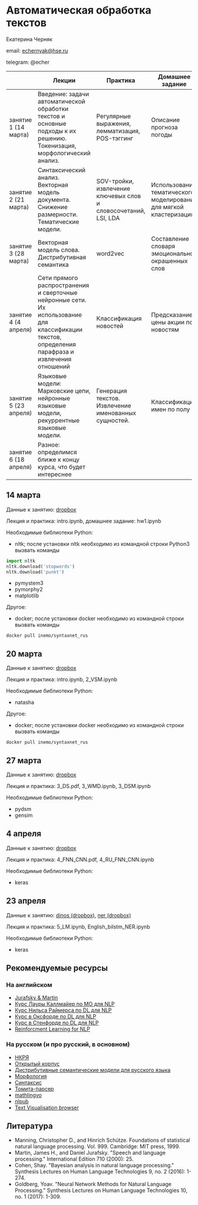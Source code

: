 # Автоматическая обработка текстов 

Екатерина Черняк 

email: echernyak@hse.ru

telegram: @echer


|                       | Лекции                                                                                                                                           | Практика                                                    | Домашнее  задание                                                   |
|-----------------------|--------------------------------------------------------------------------------------------------------------------------------------------------|-------------------------------------------------------------|---------------------------------------------------------------------|
| занятие 1 (14 марта)  | Введение: задачи автоматической обработки текстов и основные подходы к их решению. Токенизация, морфологический анализ.  | Регулярные выражения, лемматизация, POS-тэггинг | Описание прогноза погоды                                            |
| занятие 2 (21 марта)  | Синтаксический анализ. Векторная модель документа. Снижение размерности. Тематические модели.                                                                           | SOV-тройки, извлечение ключевых слов и словосочетаний, LSI, LDA                                               | Использование тематического моделирования для мягкой кластеризации  |
| занятие 3 (28 марта)  | Векторная модель слова. Дистрибутивная семантика                                                                                                 |  word2vec                                                   | Составление словаря эмоционально окрашенных слов                    |
| занятие 4 (4 апреля)  | Сети прямого распространения и сверточные нейронные сети. Их использование для классификации текстов, определения парафраза и извлечения отношений                                                        | Классификация новостей                                      | Предсказание цены акции по новостям                                 |
| занятие 5 (23 апреля) | Языковые модели: Марковские цепи, нейронные языковые модели, рекуррентные языковые модели.                                                       | Генерация текстов. Извлечение именованных сущностей.        | Классификация имен по полу                                          |
| занятие 6 (18 апреля) | Разное: определимся ближе к концу курса, что будет интереснее                                                                                    |                                                             |                                                                     |


## 14 марта

Данные к занятию: [dropbox](https://www.dropbox.com/sh/513tgmhz2ollna5/AAB6W-J3zwKDxKHSUnhjaYINa?dl=0)

Лекция и практика: intro.ipynb,  домашнее задание: hw1.ipynb

Необходимые библиотеки Python:
* nltk; после установки nltk необходимо из командной строки Python3 вызвать команды
```python
import nltk
nltk.download('stopwords')
nltk.download('punkt')
```
* pymystem3
* pymorphy2
* matplotlib

Другое: 
* docker; после установки docker необходимо из командной строки вызвать команды
```
docker pull inemo/syntaxnet_rus
```


## 20 марта

Данные к занятию: [dropbox](https://www.dropbox.com/sh/513tgmhz2ollna5/AAB6W-J3zwKDxKHSUnhjaYINa?dl=0)

Лекция и практика: intro.ipynb, 2_VSM.ipynb

Необходимые библиотеки Python:
* natasha

Другое: 
* docker; после установки docker необходимо из командной строки вызвать команды
```
docker pull inemo/syntaxnet_rus
```


## 27 марта



Данные к занятию: [dropbox](https://www.dropbox.com/s/ksm21a8y6lgl511/all.txt.zip?dl=0)

Лекция и практика: 3_DS.pdf, 3_WMD.ipynb, 3_DSM.ipynb

Необходимые библиотеки Python:
* pydsm
* gensim

## 4 апреля

Данные к занятию: [dropbox](https://www.dropbox.com/sh/513tgmhz2ollna5/AAB6W-J3zwKDxKHSUnhjaYINa?dl=0)

Лекция и практика: 4_FNN_CNN.pdf, 4_RU_FNN_CNN.ipynb

Необходимые библиотеки Python:

* keras

## 23 апреля

Данные к занятию:  [dinos (dropbox)](https://www.dropbox.com/s/e0v7ex10s5kfu0y/dinos.txt?dl=0), [ner (dropbox)](https://www.dropbox.com/s/mijn5sf02oc9poc/ner.csv?dl=0)


Лекция и практика: 5_LM.ipynb, English_bilstm_NER.ipynb

Необходимые библиотеки Python:

* keras





## Рекомендуемые ресурсы
### На английском

* [Jurafsky & Martin](https://web.stanford.edu/~jurafsky/slp3/)
* [Курс Лауры Каллмайер по МО для NLP](https://user.phil.hhu.de/~kallmeyer/MachineLearning/index.html)
* [Курс Нильса Раймерса по DL для NLP](https://github.com/UKPLab/deeplearning4nlp-tutorial)
* [Курс в Оксфорде по DL для NLP](https://github.com/UKPLab/deeplearning4nlp-tutorial)
* [Курс в Стенфорде по DL для NLP](http://cs224d.stanford.edu)
* [Reinforcment Learning for NLP](https://github.com/jiyfeng/rl4nlp)


### На русском (и про русский, в основном)

* [НКРЯ](http://ruscorpora.ru)
* [Открытый корпус](http://opencorpora.org)
* [Дистрибутивные семантические модели для русского языка](http://rusvectores.org/ru/)
* [Морфология](https://tech.yandex.ru/mystem/)
* [Синтаксис](https://habrahabr.ru/post/317564/)
* [Томита-парсер](https://tech.yandex.ru/tomita/)
* [mathlingvo](http://mathlingvo.ru)
* [nlpub](https://nlpub.ru)
* [Text Visualisation browser](http://textvis.lnu.se)



## Литература

* Manning, Christopher D., and Hinrich Schütze. Foundations of statistical natural language processing. Vol. 999. Cambridge: MIT press, 1999.
* Martin, James H., and Daniel Jurafsky. "Speech and language processing." International Edition 710 (2000): 25.
* Cohen, Shay. "Bayesian analysis in natural language processing." Synthesis Lectures on Human Language Technologies 9, no. 2 (2016): 1-274.
* Goldberg, Yoav. "Neural Network Methods for Natural Language Processing." Synthesis Lectures on Human Language Technologies 10, no. 1 (2017): 1-309.
